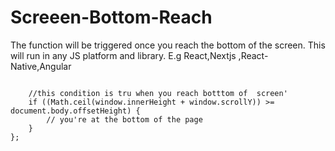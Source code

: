 # Screeen-Bottom-Reach
The function will be triggered once you reach the bottom  of the screen. This will run in any JS platform and library. E.g React,Nextjs ,React-Native,Angular


```window.onscroll = (ev) => {

    //this condition is tru when you reach botttom of  screen'
    if ((Math.ceil(window.innerHeight + window.scrollY)) >= document.body.offsetHeight) {
        // you're at the bottom of the page
    }
};
```
